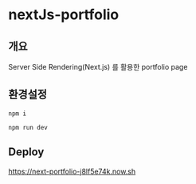# nextJs-portfolio

## 개요
Server Side Rendering(Next.js) 를 활용한 portfolio page

## 환경설정

```
npm i

npm run dev
```

## Deploy
https://next-portfolio-j8lf5e74k.now.sh
